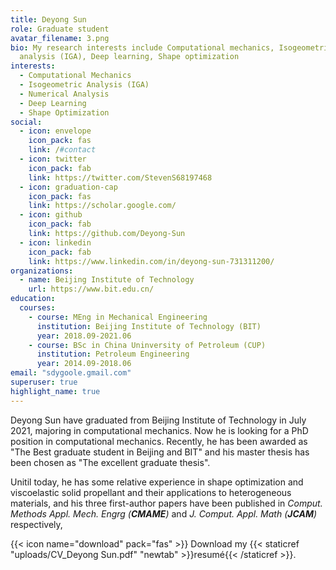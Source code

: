 ```yaml
---
title: Deyong Sun
role: Graduate student
avatar_filename: 3.png
bio: My research interests include Computational mechanics, Isogeometric
  analysis (IGA), Deep learning, Shape optimization
interests:
  - Computational Mechanics
  - Isogeometric Analysis (IGA)
  - Numerical Analysis
  - Deep Learning
  - Shape Optimization
social:
  - icon: envelope
    icon_pack: fas
    link: /#contact
  - icon: twitter
    icon_pack: fab
    link: https://twitter.com/StevenS68197468
  - icon: graduation-cap
    icon_pack: fas
    link: https://scholar.google.com/
  - icon: github
    icon_pack: fab
    link: https://github.com/Deyong-Sun
  - icon: linkedin
    icon_pack: fab
    link: https://www.linkedin.com/in/deyong-sun-731311200/
organizations:
  - name: Beijing Institute of Technology
    url: https://www.bit.edu.cn/
education:
  courses:
    - course: MEng in Mechanical Engineering
      institution: Beijing Institute of Technology (BIT)
      year: 2018.09-2021.06
    - course: BSc in China Uninversity of Petroleum (CUP)
      institution: Petroleum Engineering
      year: 2014.09-2018.06
email: "sdygoole.gmail.com"
superuser: true
highlight_name: true
---
```

Deyong Sun have graduated from Beijing Institute of Technology in July 2021, majoring in computational mechanics. Now he is looking for a PhD position in computational mechanics. Recently, he has been awarded as "The Best graduate student in Beijing and BIT" and his master thesis has been chosen as "The excellent graduate thesis".

Unitil today, he has some relative experience in shape optimization and viscoelastic solid propellant and their applications to heterogeneous materials, and his three first-author papers have been published in *Comput. Methods Appl. Mech. Engrg (**CMAME**)* and *J. Comput. Appl. Math (**JCAM**)* respectively,

{{< icon name="download" pack="fas" >}} Download my {{< staticref "uploads/CV_Deyong Sun.pdf" "newtab" >}}resumé{{< /staticref >}}.
